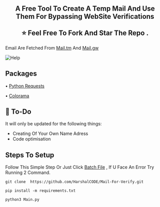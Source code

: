 
<h2 align="center">
  <br>
   A Free Tool To Create A Temp Mail And Use Them For Bypassing WebSite Verifications  
  </br>
  <br>
  ⭐ Feel Free To Fork And Star The Repo .
  </br>
</h2>


 Email Are Fetched From [Mail.tm](https://mail.tm/en/) And [Mail.gw](https://mail.gw/en/)


![Help](https://github.com/HarshalCODE/Mail-Gen/blob/main/github/MainLayout.png)

## Packages
 • [Python Requests](https://github.com/psf/requests)
  
 • [Colorama](https://github.com/tartley/colorama)
 
## 📝 To-Do

It will only be updated for the following things:

  * Creating Of Your Own Name Adress
  * Code optimisation

## Steps To Setup 
Follow This Simple Step Or Just Click [Batch File](https://github.com/HarshalCODE/Mail-For-Verify/blob/main/start.bat) , If U Face An Error Try Running 2 Command.
```git
git clone  https://github.com/HarshalCODE/Mail-For-Verify.git
```
```git
pip install -m requirements.txt
```
```git
python3 Main.py
```
 
